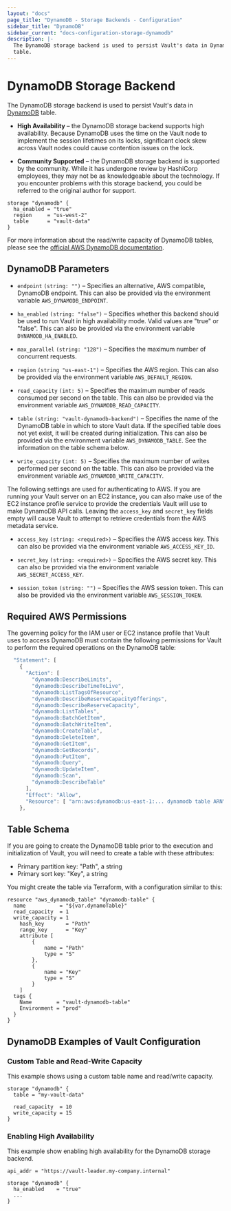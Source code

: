 ```yaml
---
layout: "docs"
page_title: "DynamoDB - Storage Backends - Configuration"
sidebar_title: "DynamoDB"
sidebar_current: "docs-configuration-storage-dynamodb"
description: |-
  The DynamoDB storage backend is used to persist Vault's data in DynamoDB
  table.
---
```


# DynamoDB Storage Backend

The DynamoDB storage backend is used to persist Vault's data in
[DynamoDB][dynamodb] table.

- **High Availability** – the DynamoDB storage backend supports high
  availability. Because DynamoDB uses the time on the Vault node to implement
  the session lifetimes on its locks, significant clock skew across Vault nodes
  could cause contention issues on the lock.

- **Community Supported** – the DynamoDB storage backend is supported by the
  community. While it has undergone review by HashiCorp employees, they may not
  be as knowledgeable about the technology. If you encounter problems with this
  storage backend, you could be referred to the original author for support.

```hcl
storage "dynamodb" {
  ha_enabled = "true"
  region     = "us-west-2"
  table      = "vault-data"
}
```

For more information about the read/write capacity of DynamoDB tables, please
see the [official AWS DynamoDB documentation][dynamodb-rw-capacity].

## DynamoDB Parameters

- `endpoint` `(string: "")` – Specifies an alternative, AWS compatible, DynamoDB
  endpoint. This can also be provided via the environment variable
  `AWS_DYNAMODB_ENDPOINT`.

- `ha_enabled` `(string: "false")` – Specifies whether this backend should be used
  to run Vault in high availability mode. Valid values are "true" or "false". This
  can also be provided via the environment variable `DYNAMODB_HA_ENABLED`.

- `max_parallel` `(string: "128")` – Specifies the maximum number of concurrent
  requests.

- `region` `(string "us-east-1")` – Specifies the AWS region. This can also be
  provided via the environment variable `AWS_DEFAULT_REGION`.

- `read_capacity` `(int: 5)` – Specifies the maximum number of reads consumed
  per second on the table. This can also be provided via the environment
  variable `AWS_DYNAMODB_READ_CAPACITY`.

- `table` `(string: "vault-dynamodb-backend")` – Specifies the name of the
  DynamoDB table in which to store Vault data. If the specified table does not
  yet exist, it will be created during initialization. This can also be
  provided via the environment variable `AWS_DYNAMODB_TABLE`. See the 
  information on the table schema below.

- `write_capacity` `(int: 5)` – Specifies the maximum number of writes performed
  per second on the table. This can also be provided via the environment
  variable `AWS_DYNAMODB_WRITE_CAPACITY`.

The following settings are used for authenticating to AWS. If you are
running your Vault server on an EC2 instance, you can also make use of the EC2
instance profile service to provide the credentials Vault will use to make
DynamoDB API calls. Leaving the `access_key` and `secret_key` fields empty will
cause Vault to attempt to retrieve credentials from the AWS metadata service.

- `access_key` `(string: <required>)` – Specifies the AWS access key. This can
  also be provided via the environment variable `AWS_ACCESS_KEY_ID`.

- `secret_key` `(string: <required>)` – Specifies the AWS secret key. This can
  also be provided via the environment variable `AWS_SECRET_ACCESS_KEY`.

- `session_token` `(string: "")` – Specifies the AWS session token. This can
  also be provided via the environment variable `AWS_SESSION_TOKEN`.

## Required AWS Permissions

The governing policy for the IAM user or EC2 instance profile that Vault uses
to access DynamoDB must contain the following permissions for Vault to perform
the required operations on the DynamoDB table:

```javascript
  "Statement": [
    {
      "Action": [ 
        "dynamodb:DescribeLimits",
        "dynamodb:DescribeTimeToLive",
        "dynamodb:ListTagsOfResource",
        "dynamodb:DescribeReserveCapacityOfferings",
        "dynamodb:DescribeReserveCapacity",
        "dynamodb:ListTables",
        "dynamodb:BatchGetItem",
        "dynamodb:BatchWriteItem",
        "dynamodb:CreateTable",
        "dynamodb:DeleteItem",
        "dynamodb:GetItem",
        "dynamodb:GetRecords",
        "dynamodb:PutItem",
        "dynamodb:Query",
        "dynamodb:UpdateItem",
        "dynamodb:Scan",
        "dynamodb:DescribeTable"
      ],
      "Effect": "Allow",
      "Resource": [ "arn:aws:dynamodb:us-east-1:... dynamodb table ARN" ]
    },
```

## Table Schema

If you are going to create the DynamoDB table prior to the execution and
initialization of Vault, you will need to create a table with these attributes:

* Primary partition key: "Path", a string
* Primary sort key: "Key", a string

You might create the table via Terraform, with a configuration similar to this:

```
resource "aws_dynamodb_table" "dynamodb-table" {
  name           = "${var.dynamoTable}"
  read_capacity  = 1
  write_capacity = 1
	hash_key       = "Path"
	range_key      = "Key"
	attribute [
		{
			name = "Path"
			type = "S"
		},
		{
			name = "Key"
			type = "S"
		}
	]
  tags {
    Name        = "vault-dynamodb-table"
    Environment = "prod"
  }
}
```

## DynamoDB Examples of Vault Configuration

### Custom Table and Read-Write Capacity

This example shows using a custom table name and read/write capacity.

```hcl
storage "dynamodb" {
  table = "my-vault-data"

  read_capacity  = 10
  write_capacity = 15
}
```

### Enabling High Availability

This example show enabling high availability for the DynamoDB storage backend.

```hcl
api_addr = "https://vault-leader.my-company.internal"

storage "dynamodb" {
  ha_enabled    = "true"
  ...
}
```

[dynamodb]: https://aws.amazon.com/dynamodb/
[dynamodb-rw-capacity]: https://docs.aws.amazon.com/amazondynamodb/latest/developerguide/WorkingWithTables.html#ProvisionedThroughput
